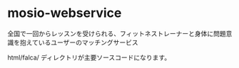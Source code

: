 # mosio-webservice
全国で一回からレッスンを受けられる、フィットネストレーナーと身体に問題意識を抱えているユーザーのマッチングサービス

html/falca/ ディレクトリが主要ソースコードになります。

